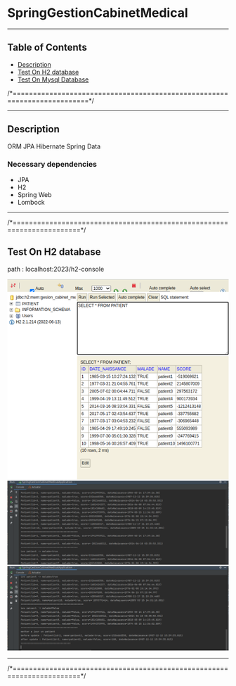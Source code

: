 
<!DOCTYPE html>
<html lang="en">
<head>
    <meta charset="UTF-8">
</head>
<body>
    <h1>SpringGestionCabinetMedical</h1>
    <hr>
    <h2>Table of Contents</h2>
    <ul>
        <li><a href="#description">Description</a></li>
        <li><a href="#h2">Test On H2 database</a></li>
        <li><a href="#mysql">Test On Mysql Database</a></li>
    </ul>
    /*=========================================================================*/
    <hr>
      <div class="container">
        <div class="text-container">
            <h2 id="description">Description</h2>
            <p>ORM JPA Hibernate Spring Data</p>
            <h3>Necessary dependencies</h3>
            <ul>
            <li>JPA</li>
            <li>H2</li>
            <li>Spring Web </li>
            <li>Lombock</li>
            </ul>
        </div>
      </div>
    <hr>
    /*=======================================================================*/
      <div class="container">
        <div class="text-container">
            <h2 id="#h2">Test On H2 database</h2>
            <p>path  : localhost:2023/h2-console</p>
        </div>
      </div>
      <div class="container">
        <div class="image-container">
            <img class="image" src="/images/h2-console.png" alt="img">
            <img class="image" src="/images/1.png" alt="img">
            <img class="image" src="/images/2.png" alt="img">
        </div>
      </div>
    <hr>
    /*=======================================================================*/
     
    
 




</body>
</html>

